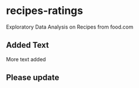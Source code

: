 # recipes-ratings
Exploratory Data Analysis on Recipes from food.com

## Added Text
More text added

## Please update
